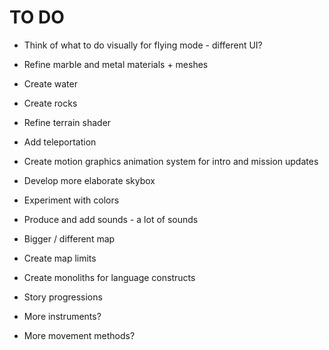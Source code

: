 # TO DO

- Think of what to do visually for flying mode - different UI?
- Refine marble and metal materials + meshes
- Create water
- Create rocks
- Refine terrain shader
- Add teleportation
- Create motion graphics animation system for intro and mission updates
- Develop more elaborate skybox
- Experiment with colors
- Produce and add sounds - a lot of sounds
- Bigger / different map
- Create map limits
- Create monoliths for language constructs
- Story progressions

- More instruments?
- More movement methods?
